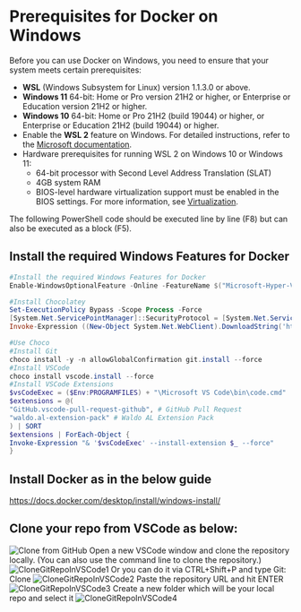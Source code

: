 # Prerequisites for Docker on Windows

Before you can use Docker on Windows, you need to ensure that your system meets certain prerequisites:

- **WSL** (Windows Subsystem for Linux) version 1.1.3.0 or above.
- **Windows 11** 64-bit: Home or Pro version 21H2 or higher, or Enterprise or Education version 21H2 or higher.
- **Windows 10** 64-bit: Home or Pro 21H2 (build 19044) or higher, or Enterprise or Education 21H2 (build 19044) or higher.
- Enable the **WSL 2** feature on Windows. For detailed instructions, refer to the [Microsoft documentation](https://docs.microsoft.com/en-us/windows/wsl/install).
- Hardware prerequisites for running WSL 2 on Windows 10 or Windows 11:
  - 64-bit processor with Second Level Address Translation (SLAT)
  - 4GB system RAM
  - BIOS-level hardware virtualization support must be enabled in the BIOS settings. For more information, see [Virtualization](https://docs.microsoft.com/en-us/virtualization/hyper-v-on-windows/quick-start/enable-hyper-v).

The following PowerShell code should be executed line by line (F8) but can also be executed as a block (F5).

## Install the required Windows Features for Docker

```powershell
#Install the required Windows Features for Docker
Enable-WindowsOptionalFeature -Online -FeatureName $("Microsoft-Hyper-V", "Containers") -All

#Install Chocolatey
Set-ExecutionPolicy Bypass -Scope Process -Force
[System.Net.ServicePointManager]::SecurityProtocol = [System.Net.ServicePointManager]::SecurityProtocol -bor 3072
Invoke-Expression ((New-Object System.Net.WebClient).DownloadString('https://chocolatey.org/install.ps1'))

#Use Choco
#Install Git
choco install -y -n allowGlobalConfirmation git.install --force
#Install VSCode
choco install vscode.install --force
#Install VSCode Extensions
$vsCodeExec = ($Env:PROGRAMFILES) + "\Microsoft VS Code\bin\code.cmd"
$extensions = @(
"GitHub.vscode-pull-request-github", # GitHub Pull Request
"waldo.al-extension-pack" # Waldo AL Extension Pack
) | SORT
$extensions | ForEach-Object {
Invoke-Expression "& '$vsCodeExec' --install-extension $_ --force"
}
```
## Install Docker as in the below guide
https://docs.docker.com/desktop/install/windows-install/

## Clone your repo from VSCode as below:
![Clone from GitHub](https://github.com/eh-ciellos/template/blob/main/images/CloneFromGitHub.png)
Open a new VSCode window and clone the repository locally. (You can also use the command line to clone the repository.)
![CloneGitRepoInVSCode1](https://github.com/eh-ciellos/template/blob/7f9d1adbd14cba08d41fc4b44c4f3cd7249ae661/images/CloneGitRepoInVSCode1.png)
Or you can do it via CTRL+Shift+P and type Git: Clone
![CloneGitRepoInVSCode2](https://github.com/eh-ciellos/template/blob/7f9d1adbd14cba08d41fc4b44c4f3cd7249ae661/images/CloneGitRepoInVSCode2.png)
Paste the repository URL and hit ENTER
![CloneGitRepoInVSCode3](https://github.com/eh-ciellos/template/blob/7f9d1adbd14cba08d41fc4b44c4f3cd7249ae661/images/CloneGitRepoInVSCode3.png)
Create a new folder which will be your local repo and select it
![CloneGitRepoInVSCode4](https://github.com/eh-ciellos/template/blob/7f9d1adbd14cba08d41fc4b44c4f3cd7249ae661/images/CloneGitRepoInVSCode4.png)